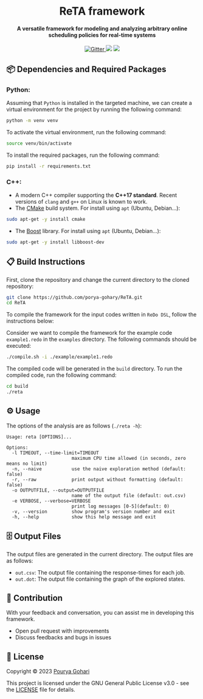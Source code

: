 <h1 align="center">
  ReTA framework
</h1>
<h4 align="center">A versatile framework for modeling and analyzing arbitrary online scheduling policies for real-time systems</h4>
<p align="center">
  <a href="https://github.com/porya-gohary/ReTA/blob/master/LICENSE">
    <img src="https://img.shields.io/badge/License-GPLv3-blue.svg"
         alt="Gitter">
  </a>
    <img src="https://img.shields.io/badge/Made%20with-C++-orange">
    <img src="https://img.shields.io/badge/Python-3.8+-brightgreen">
</p>

## 📦 Dependencies and Required Packages
### Python:
Assuming that `Python` is installed in the targeted machine, we can create a virtual environment for the project by running the following command:
```bash
python -m venv venv
```
To activate the virtual environment, run the following command:
```bash
source venv/bin/activate
```
To install the required packages, run the following command:
```bash
pip install -r requirements.txt
```
### C++:
- A modern C++ compiler supporting the **C++17 standard**. Recent versions of `clang` and `g++` on Linux is known to work.
- The [CMake](https://cmake.org) build system. For install using `apt` (Ubuntu, Debian...):
```bash
sudo apt-get -y install cmake 
```
- The [Boost](https://www.boost.org) library. For install using `apt` (Ubuntu, Debian...):
```bash
sudo apt-get -y install libboost-dev
```
## 📋 Build Instructions
First, clone the repository and change the current directory to the cloned repository:
```bash
git clone https://github.com/porya-gohary/ReTA.git
cd ReTA
```
To compile the framework for the input codes written in `ReDo DSL`, follow the instructions below:

Consider we want to compile the framework for the example code `example1.redo` in the `examples` directory. The following commands should be executed:
```bash
./compile.sh -i ./example/example1.redo
```
The compiled code will be generated in the `build` directory. To run the compiled code, run the following command:
```bash
cd build
./reta
```

## ⚙️ Usage
The options of the analysis are as follows (`./reta -h`):
```
Usage: reta [OPTIONS]...

Options:
  -l TIMEOUT, --time-limit=TIMEOUT
                        maximum CPU time allowed (in seconds, zero means no limit)
  -n, --naive           use the naive exploration method (default: false)
  -r, --raw             print output without formatting (default: false)
  -o OUTPUTFILE, --output=OUTPUTFILE
                        name of the output file (default: out.csv)
  -e VERBOSE, --verbose=VERBOSE
                        print log messages [0-5](default: 0)
  -v, --version         show program's version number and exit
  -h, --help            show this help message and exit
```

## 🗄️ Output Files
The output files are generated in the current directory. The output files are as follows:

* `out.csv`: The output file containing the response-times for each job.
* `out.dot`: The output file containing the graph of the explored states.

## 🌱 Contribution
With your feedback and conversation, you can assist me in developing this framework.
* Open pull request with improvements
* Discuss feedbacks and bugs in issues

## 📜 License
Copyright © 2023 [Pourya Gohari](https://pourya-gohari.ir)

This project is licensed under the GNU General Public License v3.0 - see the [LICENSE](LICENSE) file for details.

